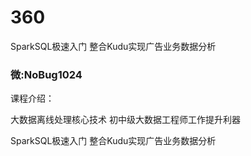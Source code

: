 # 360
SparkSQL极速入门 整合Kudu实现广告业务数据分析
### 微:NoBug1024 


课程介绍：

大数据离线处理核心技术 初中级大数据工程师工作提升利器

SparkSQL极速入门 整合Kudu实现广告业务数据分析
